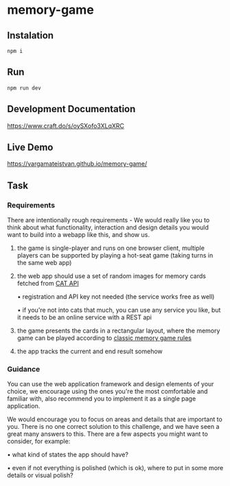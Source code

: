 # memory-game

## Instalation

```
npm i
```

## Run

```
npm run dev
```

## Development Documentation

https://www.craft.do/s/oySXofo3XLqXRC

## Live Demo

https://vargamateistvan.github.io/memory-game/

## Task

### Requirements

There are intentionally rough requirements - We would really like you to think about what functionality, interaction and design details you would want to build into a webapp like this, and show us.

1. the game is single-player and runs on one browser client, multiple players can be supported by playing a hot-seat game (taking turns in the same web app)

2. the web app should use a set of random images for memory cards fetched from [CAT API](https://developers.thecatapi.com/view-account/ylX4blBYT9FaoVd6OhvR?report=bOoHBz-8t)

   • registration and API key not needed (the service works free as well)

   • if you're not into cats that much, you can use any service you like, but it needs to be an online service with a REST api

3. the game presents the cards in a rectangular layout, where the memory game can be played according to [classic memory game rules](https://www.classicgamesandpuzzles.com/Memory.html)

4. the app tracks the current and end result somehow

### Guidance

You can use the web application framework and design elements of your choice, we encourage using the ones you're the most comfortable and familiar with, also recommend you to implement it as a single page application.

We would encourage you to focus on areas and details that are important to you. There is no one correct solution to this challenge, and we have seen a great many answers to this. There are a few aspects you might want to consider, for example:

• what kind of states the app should have?

• even if not everything is polished (which is ok), where to put in some more details or visual polish?
